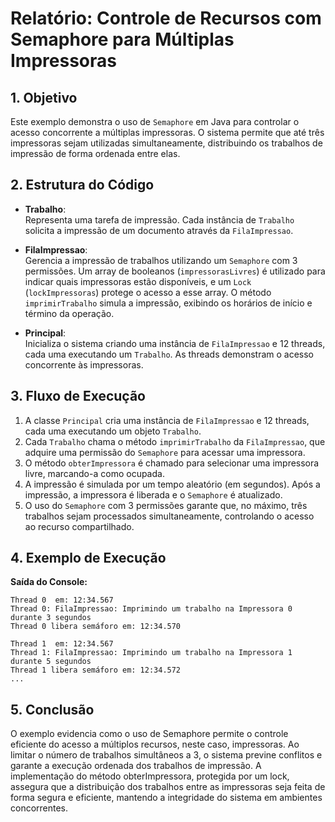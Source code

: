 # Relatório: Controle de Recursos com Semaphore para Múltiplas Impressoras

## 1. Objetivo
Este exemplo demonstra o uso de `Semaphore` em Java para controlar o acesso concorrente a múltiplas impressoras. O sistema permite que até três impressoras sejam utilizadas simultaneamente, distribuindo os trabalhos de impressão de forma ordenada entre elas.

## 2. Estrutura do Código
- **Trabalho**:  
  Representa uma tarefa de impressão. Cada instância de `Trabalho` solicita a impressão de um documento através da `FilaImpressao`.

- **FilaImpressao**:  
  Gerencia a impressão de trabalhos utilizando um `Semaphore` com 3 permissões. Um array de booleanos (`impressorasLivres`) é utilizado para indicar quais impressoras estão disponíveis, e um `Lock` (`lockImpressoras`) protege o acesso a esse array. O método `imprimirTrabalho` simula a impressão, exibindo os horários de início e término da operação.

- **Principal**:  
  Inicializa o sistema criando uma instância de `FilaImpressao` e 12 threads, cada uma executando um `Trabalho`. As threads demonstram o acesso concorrente às impressoras.

## 3. Fluxo de Execução
1. A classe `Principal` cria uma instância de `FilaImpressao` e 12 threads, cada uma executando um objeto `Trabalho`.
2. Cada `Trabalho` chama o método `imprimirTrabalho` da `FilaImpressao`, que adquire uma permissão do `Semaphore` para acessar uma impressora.
3. O método `obterImpressora` é chamado para selecionar uma impressora livre, marcando-a como ocupada.
4. A impressão é simulada por um tempo aleatório (em segundos). Após a impressão, a impressora é liberada e o `Semaphore` é atualizado.
5. O uso do `Semaphore` com 3 permissões garante que, no máximo, três trabalhos sejam processados simultaneamente, controlando o acesso ao recurso compartilhado.

## 4. Exemplo de Execução
**Saída do Console:**
```text
Thread 0  em: 12:34.567
Thread 0: FilaImpressao: Imprimindo um trabalho na Impressora 0 durante 3 segundos
Thread 0 libera semáforo em: 12:34.570

Thread 1  em: 12:34.567
Thread 1: FilaImpressao: Imprimindo um trabalho na Impressora 1 durante 5 segundos
Thread 1 libera semáforo em: 12:34.572
...
```

## 5. Conclusão
O exemplo evidencia como o uso de Semaphore permite o controle eficiente do acesso a múltiplos recursos, neste caso, impressoras. Ao limitar o número de trabalhos simultâneos a 3, o sistema previne conflitos e garante a execução ordenada dos trabalhos de impressão. A implementação do método obterImpressora, protegida por um lock, assegura que a distribuição dos trabalhos entre as impressoras seja feita de forma segura e eficiente, mantendo a integridade do sistema em ambientes concorrentes.
